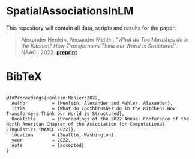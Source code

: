 # SpatialAssociationsInLM
This repository will contain all data, scripts and results for the paper:

> Alexander Henlein, Alexander Mehler, _"What do Toothbrushes do in the Kitchen? How Transformers Think our World is Structured"._ NAACL 2022.
[__preprint__](https://arxiv.org/pdf/2112.01838.pdf)

# BibTeX
```

@InProceedings{Henlein:Mehler:2022,
  Author         = {Henlein, Alexander and Mehler, Alexander},
  Title          = {What do Toothbrushes do in the Kitchen? How Transformers Think our World is Structured},
  BookTitle      = {Proceedings of the 2022 Annual Conference of the North American Chapter of the Association for Computational Linguistics (NAACL 2022)},
  location       = {Seattle, Washington},
  year           = 2022,
  note           = {accepted}
}
```
